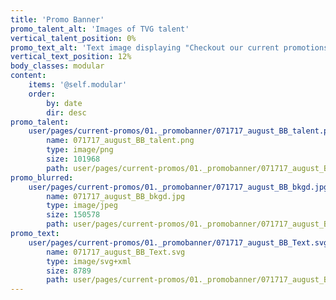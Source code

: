 ```yaml
---
title: 'Promo Banner'
promo_talent_alt: 'Images of TVG talent'
vertical_talent_position: 0%
promo_text_alt: 'Text image displaying "Checkout our current promotions"'
vertical_text_position: 12%
body_classes: modular
content:
    items: '@self.modular'
    order:
        by: date
        dir: desc
promo_talent:
    user/pages/current-promos/01._promobanner/071717_august_BB_talent.png:
        name: 071717_august_BB_talent.png
        type: image/png
        size: 101968
        path: user/pages/current-promos/01._promobanner/071717_august_BB_talent.png
promo_blurred:
    user/pages/current-promos/01._promobanner/071717_august_BB_bkgd.jpg:
        name: 071717_august_BB_bkgd.jpg
        type: image/jpeg
        size: 150578
        path: user/pages/current-promos/01._promobanner/071717_august_BB_bkgd.jpg
promo_text:
    user/pages/current-promos/01._promobanner/071717_august_BB_Text.svg:
        name: 071717_august_BB_Text.svg
        type: image/svg+xml
        size: 8789
        path: user/pages/current-promos/01._promobanner/071717_august_BB_Text.svg
---
```


